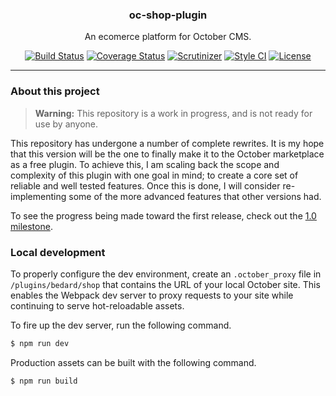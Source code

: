 <h3 align="center">oc-shop-plugin</h3>
<p align="center">An ecomerce platform for October CMS.</p>
<p align="center">
  <a href="https://travis-ci.org/scottbedard/oc-shop-plugin"><img src="https://travis-ci.org/scottbedard/oc-shop-plugin.svg?branch=master" alt="Build Status"></a>
  <a href="https://coveralls.io/github/scottbedard/oc-shop-plugin?branch=master"><img src="https://coveralls.io/repos/github/scottbedard/oc-shop-plugin/badge.svg?branch=master" alt="Coverage Status"></a>
  <a href="https://scrutinizer-ci.com/g/scottbedard/oc-shop-plugin/"><img src="https://img.shields.io/scrutinizer/g/scottbedard/oc-shop-plugin.svg" alt="Scrutinizer"></a>
  <a href="https://styleci.io/repos/47805210"><img src="https://styleci.io/repos/47805210/shield?style=flat" alt="Style CI"></a>
  <a href="https://github.com/scottbedard/oc-shop-plugin/blob/master/LICENSE"><img src="https://img.shields.io/badge/license-MIT-blue.svg" alt="License"></a>
</p>

---

<a name="about"></a>
### About this project

> **Warning:** This repository is a work in progress, and is not ready for use by anyone.

This repository has undergone a number of complete rewrites. It is my hope that this version will be the one to finally make it to the October marketplace as a free plugin. To achieve this, I am scaling back the scope and complexity of this plugin with one goal in mind; to create a core set of reliable and well tested features. Once this is done, I will consider re-implementing some of the more advanced features that other versions had.

To see the progress being made toward the first release, check out the [1.0 milestone](https://github.com/scottbedard/oc-shop-plugin/milestone/1).

<a name="local-development"></a>
### Local development

To properly configure the dev environment, create an `.october_proxy` file in `/plugins/bedard/shop` that contains the URL of your local October site. This enables the Webpack dev server to proxy requests to your site while continuing to serve hot-reloadable assets.

To fire up the dev server, run the following command.

```bash
$ npm run dev
```

Production assets can be built with the following command.

```bash
$ npm run build
```
